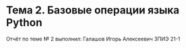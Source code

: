 # Тема 2. Базовые операции языка Python
Отчёт по теме № 2 выполнил:
Галашов Игорь Алексеевич
ЗПИЭ 21-1
